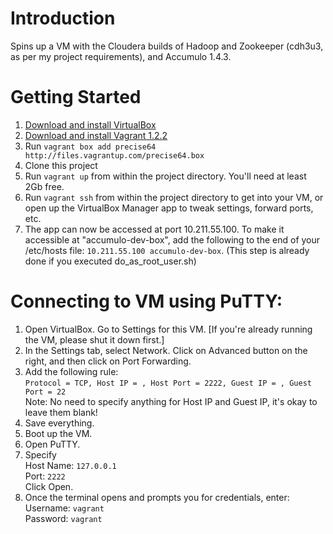 # Introduction

Spins up a VM with the Cloudera builds of Hadoop and Zookeeper (cdh3u3, as per my project requirements),
and Accumulo 1.4.3.

# Getting Started

1. [Download and install VirtualBox](https://www.virtualbox.org/wiki/Downloads)
2. [Download and install Vagrant 1.2.2](http://downloads.vagrantup.com/tags/v1.2.2)
3. Run ```vagrant box add precise64 http://files.vagrantup.com/precise64.box```
4. Clone this project
5. Run ```vagrant up``` from within the project directory. You'll need at least 2Gb free.
6. Run ```vagrant ssh``` from within the project directory to get into your VM, or open up the VirtualBox
   Manager app to tweak settings, forward ports, etc.
7. The app can now be accessed at port 10.211.55.100. To make it accessible at "accumulo-dev-box", add
   the following to the end of your /etc/hosts file: ```10.211.55.100 accumulo-dev-box```. (This step is already done     if you executed do_as_root_user.sh)


# Connecting to VM using PuTTY:
1. Open VirtualBox. Go to Settings for this VM. [If you're already running the VM, please shut it down first.]
2. In the Settings tab, select Network. Click on Advanced button on the right, and then click on Port Forwarding.
3. Add the following rule:<br />
   ```Protocol = TCP, Host IP = , Host Port = 2222, Guest IP = , Guest Port = 22```<br/>
   Note: No need to specify anything for Host IP and Guest IP, it's okay to leave them blank!
4. Save everything.
5. Boot up the VM.
6. Open PuTTY.
7. Specify<br />
   Host Name: ```127.0.0.1```<br />
   Port: ```2222```<br />
   Click Open.
8. Once the terminal opens and prompts you for credentials, enter:<br />
   Username: ```vagrant``` <br />
   Password: ```vagrant```
